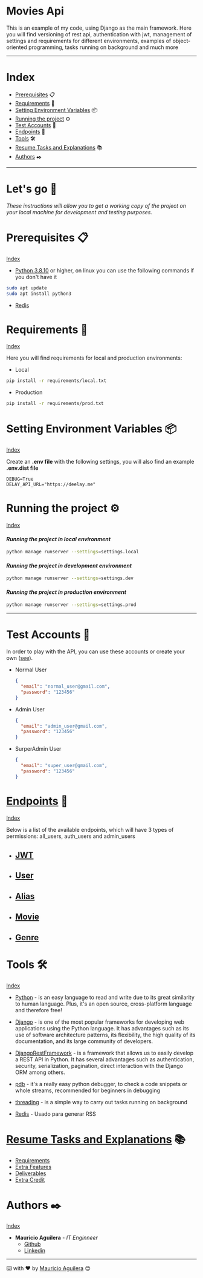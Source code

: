 Movies Api
==========

This is an example of my code, using Django as the main framework. Here you will find versioning of rest api, authentication with jwt, management of settings and requirements for different environments, examples of object-oriented programming, tasks running on background and much more

---

# Index

- [Prerequisites](#prerequisites-📋) 📋
- [Requirements](#requirements-🔧) 🔧
- [Setting Environment Variables](#setting-environment-variables-📦) 📦
- [Running the project](#running-the-project-⚙️) ⚙️
- [Test Accounts](#test-accounts-👥) 👥
- [Endpoints](#endpointsextraendpointsmd-📩) 📩
- [Tools](#tools-🛠️) 🛠️
- [Resume Tasks and Explanations](#resume-tasks-and-explanationsextraresumemd-📚) 📚
- [Authors](#authors-✒️) ✒️

---

# Let's go 🚀

_These instructions will allow you to get a working copy of the project on your local machine for development and testing purposes._

# Prerequisites 📋

[Index](#index)

- [Python 3.8.10](https://rometools.github.io/rome/) or higher, on linux you can use the following commands if you don't have it

```bash
sudo apt update
sudo apt install python3
```

- [Redis](https://redis.io/docs/getting-started/installation/install-redis-on-linux/)
  
# Requirements 🔧

[Index](#index)

  Here you will find requirements for local and production environments:

- Local

```bash
pip install -r requirements/local.txt 
```

- Production

```bash
pip install -r requirements/prod.txt 
```

# Setting Environment Variables 📦

[Index](#index)

Create an **.env file** with the following settings, you will also find an example **.env.dist file**

```
DEBUG=True
DELAY_API_URL="https://deelay.me"
```

# Running the project ⚙️

[Index](#index)

#### _Running the project in local environment_

```bash
python manage runserver --settings=settings.local
```

#### _Running the project in development environment_

```bash
python manage runserver --settings=settings.dev
```

#### _Running the project in production environment_

```bash
python manage runserver --settings=settings.prod
```

---

# Test Accounts 👥

In order to play with the API, you can use these accounts or create your own ([see](extra/ENDPOINTS.md#create-user)).

- Normal User

  ```json
  {
    "email": "normal_user@gmail.com",
    "password": "123456"
  }
  ```

- Admin User

  ```json
  {
    "email": "admin_user@gmail.com",
    "password": "123456"
  }
  ```

- SurperAdmin User

  ```json
  {
    "email": "super_user@gmail.com",
    "password": "123456"
  }
  ```

# [Endpoints](extra/ENDPOINTS.md) 📩

[Index](#index)

Below is a list of the available endpoints, which will have 3 types of permissions: all_users, auth_users and admin_users

- ## [JWT](extra/ENDPOINTS.md#jwt)

- ## [User](extra/ENDPOINTS.md#user)

- ## [Alias](extra/ENDPOINTS.md#alias)

- ## [Movie](extra/ENDPOINTS.md#movie)

- ## [Genre](extra/ENDPOINTS.md#genre)

# Tools 🛠️

[Index](#index)

- [Python](https://www.python.org/) - is an easy language to read and write due to its great similarity to human language. Plus, it's an open source, cross-platform language and therefore free!

- [Django](https://www.djangoproject.com/) - is one of the most popular frameworks for developing web applications using the Python language. It has advantages such as its use of software architecture patterns, its flexibility, the high quality of its documentation, and its large community of developers.

- [DjangoRestFramework](https://www.django-rest-framework.org/) - is a framework that allows us to easily develop a REST API in Python. It has several advantages such as authentication, security, serialization, pagination, direct interaction with the Django ORM among others.

- [pdb](https://docs.python.org/3/library/pdb.html) - it's a really easy python debugger, to check a code snippets or whole streams, recommended for beginners in debugging
  
- [threading](https://docs.python.org/3/library/threading.html) - is a simple way to carry out tasks running on background

- [Redis](https://rometools.github.io/rome/) - Usado para generar RSS

# [Resume Tasks and Explanations](extra/RESUME.md) 📚

- [Requirements](extra/RESUME.md#requirements)
- [Extra Features](extra/RESUME.md#extra-feature)
- [Deliverables](extra/RESUME.md#deliverables)
- [Extra Credit](extra/RESUME.md#extra-credit)

# Authors ✒️

[Index](#index)

- **Mauricio Aguilera** - _IT Enginneer_
  - [Github](https://github.com/maguilera0810)
  - [Linkedin](https://www.linkedin.com/in/maguilera-jaramillo/)

---
⌨️ with ❤️ by [Mauricio Aguilera](https://github.com/maguilera0810) 😊
